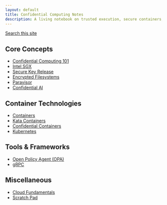 ```yaml
---
layout: default
title: Confidential Computing Notes
description: A living notebook on trusted execution, secure containers, and cloud security.
---
```


<p><a href="{{ '/search/' | relative_url }}">Search this site</a></p>

<section id="core-concepts">
  <h2>Core Concepts</h2>
  <ul class="card-grid">
    <li><a href="docs/core/confidential-computing-concepts/">Confidential Computing 101</a></li>
    <li><a href="docs/core/sgx/">Intel SGX</a></li>
    <li><a href="docs/core/secure-key-release/">Secure Key Release</a></li>
    <li><a href="docs/core/encrypted-filesystem/">Encrypted Filesystems</a></li>
    <li><a href="docs/core/paravisor/">Paravisor</a></li>
    <li><a href="docs/core/confidential-ai/">Confidential AI</a></li>
  </ul>
</section>

<section id="container-tech">
  <h2>Container Technologies</h2>
  <ul class="card-grid">
    <li><a href="docs/containers/containers/">Containers</a></li>
    <li><a href="docs/containers/kata-containers/">Kata Containers</a></li>
    <li><a href="docs/containers/confidential-containers/">Confidential Containers</a></li>
    <li><a href="docs/containers/kubernetes/">Kubernetes</a></li>
  </ul>
</section>

<section id="tools">
  <h2>Tools & Frameworks</h2>
  <ul class="card-grid">
    <li><a href="docs/tools/open-policy-agent/">Open Policy Agent (OPA)</a></li>
    <li><a href="docs/tools/grpc/">gRPC</a></li>
  </ul>
</section>

<section id="misc">
  <h2>Miscellaneous</h2>
  <ul class="card-grid">
    <li><a href="docs/misc/cloud-fundamentals/">Cloud Fundamentals</a></li>
    <li><a href="docs/misc/scratch/">Scratch Pad</a></li>
  </ul>
</section>
<script src="{{ '/assets/js/dark-mode.js' | relative_url }}"></script>
